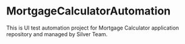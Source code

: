 # MortgageCalculatorAutomation
This is UI test automation project for Mortgage Calculator application repository and managed by Silver Team.
